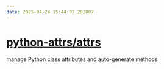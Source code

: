 ```yaml
---
date: 2025-04-24 15:44:02.292807
---
```


# [python-attrs/attrs](https://github.com/python-attrs/attrs)

manage Python class attributes and auto-generate methods